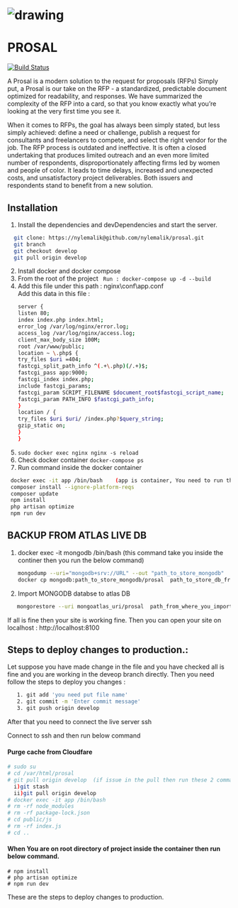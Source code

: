 # ![drawing](https://prosal.io/img/logo_gray.png)

# PROSAL

[![Build Status](https://travis-ci.org/joemccann/dillinger.svg?branch=master)](https://travis-ci.org/joemccann/dillinger)

A Prosal is a modern solution to the request for proposals (RFPs) Simply put, a Prosal is our take on the RFP - a standardized, predictable document optimized for readability, and responses. We have summarized the complexity of the RFP into a card, so that you know exactly what you’re looking at the very first time you see it.

When it comes to RFPs, the goal has always been simply stated, but less simply achieved: define a need or challenge, publish a request for consultants and freelancers to compete, and select the right vendor for the job. The RFP process is outdated and ineffective. It is often a closed undertaking that produces limited outreach and an even more limited number of respondents, disproportionately affecting firms led by women and people of color. It leads to time delays, increased and unexpected costs, and unsatisfactory project deliverables. Both issuers and respondents stand to benefit from a new solution.

## Installation
1. Install the dependencies and devDependencies and start the server.
  ```sh
    git clone: https://nylemalik@github.com/nylemalik/prosal.git
    git branch
    git checkout develop
    git pull origin develop

  ```
2. Install docker and docker compose
3. From the root of the project
   ` Run : docker-compose up -d --build`
4. Add this file under this path : nginx\conf\app.conf  
   Add this data in this file :
   ```sh
   server {
   listen 80;
   index index.php index.html;
   error_log /var/log/nginx/error.log;
   access_log /var/log/nginx/access.log;
   client_max_body_size 100M;
   root /var/www/public;
   location ~ \.php$ {
   try_files $uri =404;
   fastcgi_split_path_info ^(.+\.php)(/.+)$;
   fastcgi_pass app:9000;
   fastcgi_index index.php;
   include fastcgi_params;
   fastcgi_param SCRIPT_FILENAME $document_root$fastcgi_script_name;
   fastcgi_param PATH_INFO $fastcgi_path_info;
   }
   location / {
   try_files $uri $uri/ /index.php?$query_string;
   gzip_static on;
   }
   }
   ```
5. `sudo docker exec nginx nginx -s reload`
6. Check docker container
   `docker-compose ps `
7. Run command inside the docker container

  ```sh
   docker exec -it app /bin/bash    (app is container, You need to run this command then run all command that is below)
   composer install --ignore-platform-reqs
   composer update
   npm install
   php artisan optimize
   npm run dev

  ```

## BACKUP FROM ATLAS LIVE DB

1. docker exec -it mongodb /bin/bash (this command take you inside the continer then you run the below command)
   ```sh
   mongodump --uri="mongodb+srv://URL" --out "path_to_store_mongodb"   (this is live site url,so csrfully run the commands)
   docker cp mongodb:path_to_store_mongodb/prosal  path_to_store_db_from_docker
   ```
2. Import MONGODB databse to atlas DB

```sh
   mongorestore --uri mongoatlas_uri/prosal  path_from_where_you_import_db
```
   If all is fine then your site is working fine. Then you can open your site on localhost : http://localhost:8100

## Steps to deploy changes to production.:

Let suppose you have made change in the file and you have checked all is fine and you are working in the deveop branch directly.
Then you need follow the steps to deploy you changes :

```sh
   1. git add 'you need put file name'
   2. git commit -m 'Enter commit message'
   3. git push origin develop
```

After that you need to connect the live server ssh

Connect to ssh and then run below command

#### Purge cache from Cloudfare
```sh
# sudo su
# cd /var/html/prosal
# git pull origin develop  (if issue in the pull then run these 2 command)
  i)git stash
  ii)git pull origin develop
# docker exec -it app /bin/bash
# rm -rf node_modules
# rm -rf package-lock.json
# cd public/js
# rm -rf index.js
# cd ..
```
#### When You are on root directory of project inside the container then run below command.
```
# npm install
# php artisan optimize
# npm run dev
```
These are the steps to deploy changes to production.
